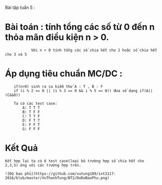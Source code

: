 Bài tập tuần 5 :

# Bài toán : 	tính tổng các số từ 0 đến n thỏa mãn điều kiện n > 0. 
				Với n > 0 tính tổng các số chia hết cho 2 hoặc số chia hết cho 3 và 5
				
# Áp dụng tiêu chuẩn MC/DC : 
		if(n>0) sinh ra ca kiểm thử A : T , B : F
		if (i % 2 == 0 || (i % 3 == 0 && i % 5 == 0)) đưa về dạng if(A||(C&&D))
		
		Ta có các test case:
			A: T T T
			B: T F F 
			C: T T F 
			D: F T T 
			E: F F T 
			G: F F F
# Kết Quả
	Kết hợp lại ta có 6 test case(loại bỏ trường hợp số chia hết cho 2,3,5) ứng với các trường hợp trên.
	
	![Độ bao phủ](https://github.com/vutung189/int3117-2016/blob/master/VuThanhTung/BT2/DoDoBaoPhu.png)
	